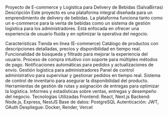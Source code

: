 Proyecto de E-commerce y Logística para Delivery de Bebidas (SalvaBirras)
Descripción
Este proyecto es una plataforma integral diseñada para un emprendimiento de delivery de bebidas. La plataforma funciona tanto como un e-commerce para la venta de bebidas como un sistema de gestión logística para los administradores. Está enfocada en ofrecer una experiencia de usuario fluida y en optimizar la operativa del negocio.

Características
Tienda en línea (E-commerce)
Catálogo de productos con descripciones detalladas, precios y disponibilidad en tiempo real.
Funcionalidad de búsqueda y filtrado para mejorar la experiencia del usuario.
Proceso de compra intuitivo con soporte para múltiples métodos de pago.
Notificaciones automáticas para pedidos y actualizaciones de envío.
Gestión logística para administradores
Panel de control administrativo para supervisar y gestionar pedidos en tiempo real.
Sistema de control de inventario para asegurar la disponibilidad del producto.
Herramientas de gestión de rutas y asignación de entregas para optimizar la logística.
Informes y estadísticas sobre ventas, entregas y desempeño del negocio.
Tecnologías Utilizadas
Frontend: React, Next.js
Backend: Node.js, Express, NestJS
Base de datos: PostgreSQL
Autenticación: JWT, OAuth
Despliegue: Docker, Render, Vercel
